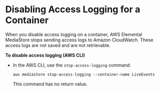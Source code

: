 # Disabling Access Logging for a Container<a name="monitoring-cloudwatch-logs-disable"></a>

When you disable access logging on a container, AWS Elemental MediaStore stops sending access logs to Amazon CloudWatch\. These access logs are not saved and are not retrievable\.

**To disable access logging \(AWS CLI\)**
+ In the AWS CLI, use the `stop-access-logging` command:

  ```
  aws mediastore stop-access-logging --container-name LiveEvents
  ```

  This command has no return value\.